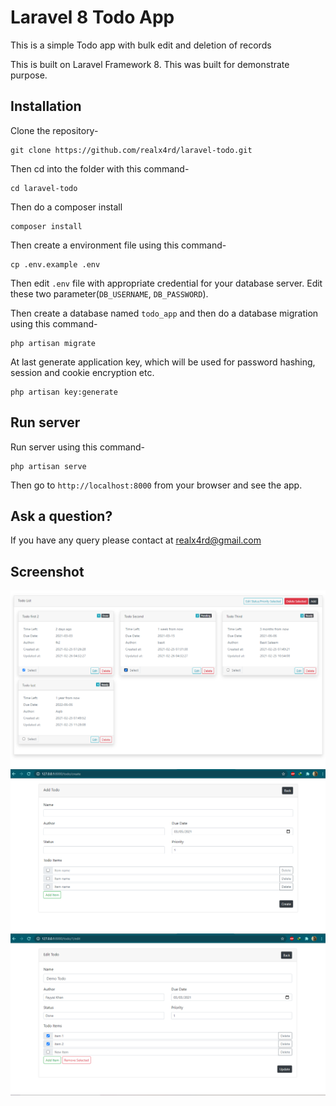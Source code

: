 # Laravel 8 Todo App

This is a simple Todo app with bulk edit and deletion of records

This is built on Laravel Framework 8. This was built for demonstrate purpose.

## Installation

Clone the repository-
```
git clone https://github.com/realx4rd/laravel-todo.git
```

Then cd into the folder with this command-
```
cd laravel-todo
```

Then do a composer install
```
composer install
```

Then create a environment file using this command-
```
cp .env.example .env
```

Then edit `.env` file with appropriate credential for your database server. Edit these two parameter(`DB_USERNAME`, `DB_PASSWORD`).

Then create a database named `todo_app` and then do a database migration using this command-
```
php artisan migrate
```

At last generate application key, which will be used for password hashing, session and cookie encryption etc.
```
php artisan key:generate
```

## Run server

Run server using this command-
```
php artisan serve
```

Then go to `http://localhost:8000` from your browser and see the app.

## Ask a question?

If you have any query please contact at realx4rd@gmail.com

## Screenshot

![Todo List](/screenshot/1.png)
![Add Todo](/screenshot/2.png)
![Edit Todo](/screenshot/3.png)

